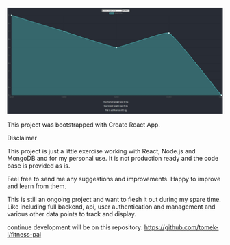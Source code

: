 
![Example picture](/example.JPG?raw=true "Simple React weight tracker example")

This project was bootstrapped with Create React App.

Disclaimer

This project is just a little exercise working with React, Node.js and MongoDB and for my personal use. It is not production ready and the code base is provided as is.

Feel free to send me any suggestions and improvements. Happy to improve and learn from them.




This is still an ongoing project and want to flesh it out during my spare time.
Like including full backend, api, user authentication and management and various other data points to track and display. 



continue development will be on this repository: https://github.com/tomek-i/fitness-pal
